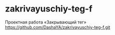 # zakrivayuschiy-teg-f
Проектная работа «Закрывающий тег»
https://github.com/DashaYA/zakrivayuschiy-teg-f.git
